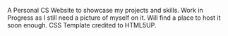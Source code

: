A Personal CS Website to showcase my projects and skills.
Work in Progress as I still need a picture of myself on it.
Will find a place to host it soon enough.
CSS Template credited to HTML5UP.
